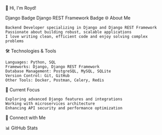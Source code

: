 👋 Hi, I'm Royd!

Django Badge Django REST Framework Badge
🌐 About Me

    Backend Developer specializing in Django and Django REST Framework
    Passionate about building robust, scalable applications
    I love writing clean, efficient code and enjoy solving complex problems

🛠️ Technologies & Tools

    Languages: Python, SQL
    Frameworks: Django, Django REST Framework
    Database Management: PostgreSQL, MySQL, SQLite
    Version Control: Git, GitHub
    Other Tools: Docker, Postman, Celery, Redis

🚀 Current Focus

    Exploring advanced Django features and integrations
    Working with microservices architecture
    Enhancing API security and performance optimization

💼 Connect with Me

📊 GitHub Stats

<!--- Royd0101/Royd0101 is a ✨ special ✨ repository because its `README.md` (this file) appears on your GitHub profile. --->
